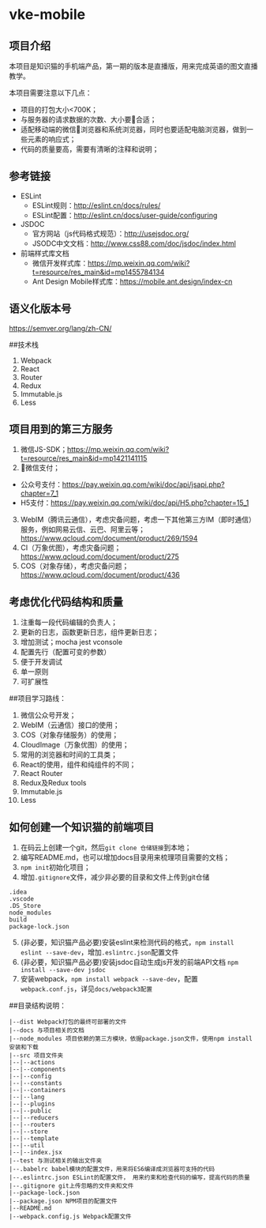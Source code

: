 # vke-mobile

## 项目介绍

本项目是知识猫的手机端产品，第一期的版本是直播版，用来完成英语的图文直播教学。

本项目需要注意以下几点：
* 项目的打包大小<700K；
* 与服务器的请求数据的次数、大小要合适；
* 适配移动端的微信浏览器和系统浏览器，同时也要适配电脑浏览器，做到一些元素的响应式；
* 代码的质量要高，需要有清晰的注释和说明；

## 参考链接
- ESLint
  - ESLint规则：http://eslint.cn/docs/rules/
  - ESLint配置：http://eslint.cn/docs/user-guide/configuring
- JSDOC
  - 官方网站（js代码格式规范）：http://usejsdoc.org/
  - JSODC中文文档：http://www.css88.com/doc/jsdoc/index.html
- 前端样式库文档
  - 微信开发样式库：https://mp.weixin.qq.com/wiki?t=resource/res_main&id=mp1455784134
  - Ant Design Mobile样式库：https://mobile.ant.design/index-cn

## 语义化版本号
https://semver.org/lang/zh-CN/

##技术栈
1. Webpack
2. React
3. Router
4. Redux
5. Immutable.js
6. Less

## 项目用到的第三方服务
1. 微信JS-SDK；https://mp.weixin.qq.com/wiki?t=resource/res_main&id=mp1421141115
2. 微信支付；
  - 公众号支付：https://pay.weixin.qq.com/wiki/doc/api/jsapi.php?chapter=7_1
  - H5支付：https://pay.weixin.qq.com/wiki/doc/api/H5.php?chapter=15_1
3. WebIM（腾讯云通信），考虑灾备问题，考虑一下其他第三方IM（即时通信）服务，例如网易云信、云巴、阿里云等；https://www.qcloud.com/document/product/269/1594
4. CI（万象优图），考虑灾备问题；https://www.qcloud.com/document/product/275
5. COS（对象存储），考虑灾备问题；https://www.qcloud.com/document/product/436

## 考虑优化代码结构和质量
1. 注重每一段代码编辑的负责人；
2. 更新的日志，函数更新日志，组件更新日志；
3. 增加测试；mocha jest vconsole
4. 配置先行（配置可变的参数）
5. 便于开发调试
6. 单一原则
7. 可扩展性

##项目学习路线：
1. 微信公众号开发；
2. WebIM（云通信）接口的使用；
3. COS（对象存储服务）的使用；
4. CloudImage（万象优图）的使用；
5. 常用的浏览器和时间的工具类；
6. React的使用，组件和纯组件的不同；
7. React Router
8. Redux及Redux tools
9. Immutable.js
10. Less

## 如何创建一个知识猫的前端项目
1. 在码云上创建一个git，然后`git clone 仓储链接`到本地；
2. 编写README.md，也可以增加docs目录用来梳理项目需要的文档；
3. `npm init`初始化项目；
4. 增加`.gitignore`文件，减少非必要的目录和文件上传到git仓储
```
.idea
.vscode
.DS_Store
node_modules
build
package-lock.json
```
5. (非必要，知识猫产品必要)安装eslint来检测代码的格式，`npm install eslint --save-dev`，增加`.eslintrc.json`配置文件
6. (非必要，知识猫产品必要)安装jsdoc自动生成js开发的前端API文档 `npm install --save-dev jsdoc`
7. 安装webpack，`npm install webpack --save-dev`，配置`webpack.conf.js`，详见`docs/webpack3配置`


##目录结构说明：
```
|--dist Webpack打包的最终可部署的文件
|--docs 与项目相关的文档
|--node_modules 项目依赖的第三方模块，依据package.json文件，使用npm install安装和下载
|--src 项目文件夹
|--|--actions
|--|--components 
|--|--config
|--|--constants
|--|--containers
|--|--lang
|--|--plugins
|--|--public
|--|--reducers
|--|--routers
|--|--store
|--|--template
|--|--util
|--|--index.jsx
|--test 与测试相关的输出文件夹
|--.babelrc babel模块的配置文件，用来将ES6编译成浏览器可支持的代码
|--.eslintrc.json ESLint的配置文件， 用来约束和检查代码的编写，提高代码的质量
|--.gitignore git上传忽略的文件夹和文件
|--package-lock.json
|--package.json NPM项目的配置文件
|--README.md
|--webpack.config.js Webpack配置文件
```